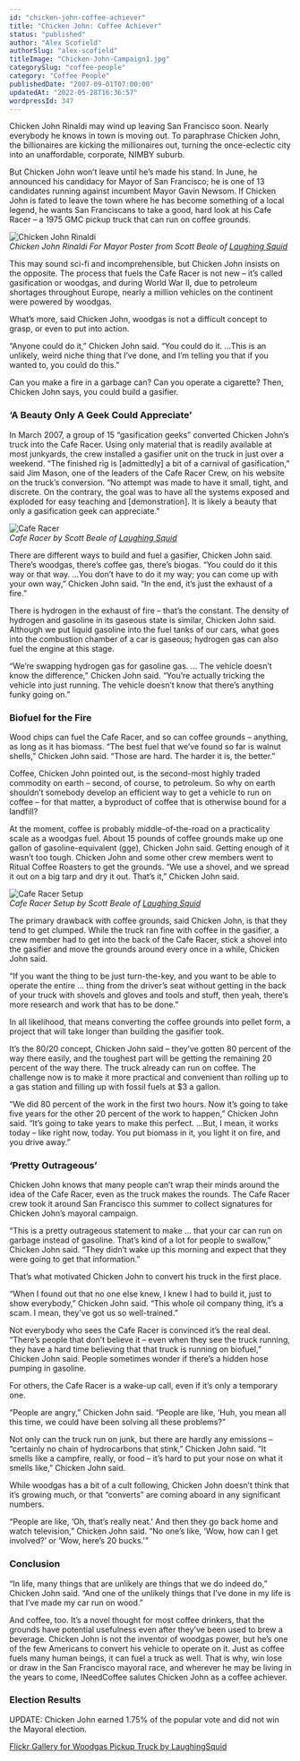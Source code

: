 ```yaml
---
id: "chicken-john-coffee-achiever"
title: "Chicken John: Coffee Achiever"
status: "published"
author: "Alex Scofield"
authorSlug: "alex-scofield"
titleImage: "Chicken-John-Campaign1.jpg"
categorySlug: "coffee-people"
category: "Coffee People"
publishedDate: "2007-09-01T07:00:00"
updatedAt: "2022-05-28T16:36:57"
wordpressId: 347
---
```


Chicken John Rinaldi may wind up leaving San Francisco soon. Nearly everybody he knows in town is moving out. To paraphrase Chicken John, the billionaires are kicking the millionaires out, turning the once-eclectic city into an unaffordable, corporate, NIMBY suburb.

But Chicken John won’t leave until he’s made his stand. In June, he announced his candidacy for Mayor of San Francisco; he is one of 13 candidates running against incumbent Mayor Gavin Newsom. If Chicken John is fated to leave the town where he has become something of a local legend, he wants San Franciscans to take a good, hard look at his Cafe Racer – a 1975 GMC pickup truck that can run on coffee grounds.

![Chicken John Rinaldi ](Chicken-John-Campaign1.jpg)  
*Chicken John Rinaldi For Mayor Poster from Scott Beale of [Laughing Squid](https://laughingsquid.com/)*

This may sound sci-fi and incomprehensible, but Chicken John insists on the opposite. The process that fuels the Cafe Racer is not new – it’s called gasification or woodgas, and during World War II, due to petroleum shortages throughout Europe, nearly a million vehicles on the continent were powered by woodgas.

What’s more, said Chicken John, woodgas is not a difficult concept to grasp, or even to put into action.

“Anyone could do it,” Chicken John said. “You could do it. …This is an unlikely, weird niche thing that I’ve done, and I’m telling you that if you wanted to, you could do this.”

Can you make a fire in a garbage can? Can you operate a cigarette? Then, Chicken John says, you could build a gasifier.

### ‘A Beauty Only A Geek Could Appreciate’

In March 2007, a group of 15 “gasification geeks” converted Chicken John’s truck into the Cafe Racer. Using only material that is readily available at most junkyards, the crew installed a gasifier unit on the truck in just over a weekend. “The finished rig is \[admittedly\] a bit of a carnival of gasification,” said Jim Mason, one of the leaders of the Cafe Racer Crew, on his website on the truck’s conversion. “No attempt was made to have it small, tight, and discrete. On the contrary, the goal was to have all the systems exposed and exploded for easy teaching and \[demonstration\]. It is likely a beauty that only a gasification geek can appreciate.”

![Cafe Racer](Cafe-Racer-1.jpg)  
*Cafe Racer by Scott Beale of [Laughing Squid](https://laughingsquid.com/)*

There are different ways to build and fuel a gasifier, Chicken John said. There’s woodgas, there’s coffee gas, there’s biogas. “You could do it this way or that way. …You don’t have to do it my way; you can come up with your own way,” Chicken John said. “In the end, it’s just the exhaust of a fire.”

There is hydrogen in the exhaust of fire – that’s the constant. The density of hydrogen and gasoline in its gaseous state is similar, Chicken John said. Although we put liquid gasoline into the fuel tanks of our cars, what goes into the combustion chamber of a car is gaseous; hydrogen gas can also fuel the engine at this stage.

“We’re swapping hydrogen gas for gasoline gas. … The vehicle doesn’t know the difference,” Chicken John said. “You’re actually tricking the vehicle into just running. The vehicle doesn’t know that there’s anything funky going on.”

### Biofuel for the Fire

Wood chips can fuel the Cafe Racer, and so can coffee grounds – anything, as long as it has biomass. “The best fuel that we’ve found so far is walnut shells,” Chicken John said. “Those are hard. The harder it is, the better.”

Coffee, Chicken John pointed out, is the second-most highly traded commodity on earth – second, of course, to petroleum. So why on earth shouldn’t somebody develop an efficient way to get a vehicle to run on coffee – for that matter, a byproduct of coffee that is otherwise bound for a landfill?

At the moment, coffee is probably middle-of-the-road on a practicality scale as a woodgas fuel. About 15 pounds of coffee grounds make up one gallon of gasoline-equivalent (gge), Chicken John said. Getting enough of it wasn’t too tough. Chicken John and some other crew members went to Ritual Coffee Roasters to get the grounds. “We use a shovel, and we spread it out on a big tarp and dry it out. That’s it,” Chicken John said.

![Cafe Racer Setup](Cafe-Racer-2.jpg)  
*Cafe Racer Setup by Scott Beale of [Laughing Squid](https://laughingsquid.com/)*

The primary drawback with coffee grounds, said Chicken John, is that they tend to get clumped. While the truck ran fine with coffee in the gasifier, a crew member had to get into the back of the Cafe Racer, stick a shovel into the gasifier and move the grounds around every once in a while, Chicken John said.

“If you want the thing to be just turn-the-key, and you want to be able to operate the entire … thing from the driver’s seat without getting in the back of your truck with shovels and gloves and tools and stuff, then yeah, there’s more research and work that has to be done.”

In all likelihood, that means converting the coffee grounds into pellet form, a project that will take longer than building the gasifier took.

It’s the 80/20 concept, Chicken John said – they’ve gotten 80 percent of the way there easily, and the toughest part will be getting the remaining 20 percent of the way there. The truck already can run on coffee. The challenge now is to make it more practical and convenient than rolling up to a gas station and filling up with fossil fuels at $3 a gallon.

“We did 80 percent of the work in the first two hours. Now it’s going to take five years for the other 20 percent of the work to happen,” Chicken John said. “It’s going to take years to make this perfect. …But, I mean, it works today – like right now, today. You put biomass in it, you light it on fire, and you drive away.”

### ‘Pretty Outrageous’

Chicken John knows that many people can’t wrap their minds around the idea of the Cafe Racer, even as the truck makes the rounds. The Cafe Racer crew took it around San Francisco this summer to collect signatures for Chicken John’s mayoral campaign.

“This is a pretty outrageous statement to make … that your car can run on garbage instead of gasoline. That’s kind of a lot for people to swallow,” Chicken John said. “They didn’t wake up this morning and expect that they were going to get that information.”

That’s what motivated Chicken John to convert his truck in the first place.

“When I found out that no one else knew, I knew I had to build it, just to show everybody,” Chicken John said. “This whole oil company thing, it’s a scam. I mean, they’ve got us so well-trained.”

Not everybody who sees the Cafe Racer is convinced it’s the real deal. “There’s people that don’t believe it – even when they see the truck running, they have a hard time believing that that truck is running on biofuel,” Chicken John said. People sometimes wonder if there’s a hidden hose pumping in gasoline.

For others, the Cafe Racer is a wake-up call, even if it’s only a temporary one.

“People are angry,” Chicken John said. “People are like, ‘Huh, you mean all this time, we could have been solving all these problems?”

Not only can the truck run on junk, but there are hardly any emissions – “certainly no chain of hydrocarbons that stink,” Chicken John said. “It smells like a campfire, really, or food – it’s hard to put your nose on what it smells like,” Chicken John said.

While woodgas has a bit of a cult following, Chicken John doesn’t think that it’s growing much, or that “converts” are coming aboard in any significant numbers.

“People are like, ‘Oh, that’s really neat.’ And then they go back home and watch television,” Chicken John said. “No one’s like, ‘Wow, how can I get involved?’ or ‘Wow, here’s 20 bucks.'”

### Conclusion

“In life, many things that are unlikely are things that we do indeed do,” Chicken John said. “And one of the unlikely things that I’ve done in my life is that I’ve made my car run on wood.”

And coffee, too. It’s a novel thought for most coffee drinkers, that the grounds have potential usefulness even after they’ve been used to brew a beverage. Chicken John is not the inventor of woodgas power, but he’s one of the few Americans to convert his vehicle to operate on it. Just as coffee fuels many human beings, it can fuel a truck as well. That is why, win lose or draw in the San Francisco mayoral race, and wherever he may be living in the years to come, INeedCoffee salutes Chicken John as a coffee achiever.

### Election Results

UPDATE: Chicken John earned 1.75% of the popular vote and did not win the Mayoral election.

[Flickr Gallery for Woodgas Pickup Truck by LaughingSquid](http://www.flickr.com/photos/laughingsquid/sets/72157600218339882/)
